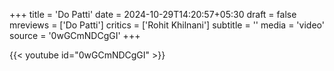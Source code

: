 +++
title = 'Do Patti'
date = 2024-10-29T14:20:57+05:30
draft = false
mreviews = ['Do Patti']
critics = ['Rohit Khilnani']
subtitle = ''
media = 'video'
source = '0wGCmNDCgGI'
+++

{{< youtube id="0wGCmNDCgGI" >}}

